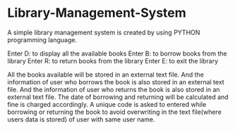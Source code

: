 # Library-Management-System
A simple library management system is created by using PYTHON programming language.

Enter D: to display all the available books
Enter B: to borrow books from the library
Enter R: to return books from the library
Enter E: to exit the library

All the books available will be stored in an external text file.
And the information of user who borrows the book is also stored in an external text file.
And the information of user who returns the book is also stored in an external text file.
The date of borrowing and returning will be calculated and fine is charged accordingly.
A unique code is asked to entered while borrowing or returning the book to avoid overwriting in the text file(where users data is stored) of user with same user name.
